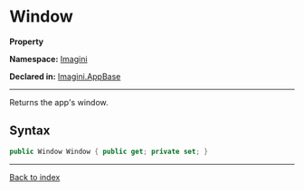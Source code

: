 # Window

**Property**

**Namespace:** [Imagini](Imagini.md)

**Declared in:** [Imagini.AppBase](Imagini.AppBase.md)

------



Returns the app's window.


## Syntax

```csharp
public Window Window { public get; private set; }
```

------

[Back to index](index.md)